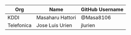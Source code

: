 | Org                    | Name                                      | GitHub Username        |
| -----------------------| ------------------------------------------| -----------------------|
| KDDI                   | Masaharu Hattori                          | @Masa8106              |
| Telefonica             | Jose Luis Urien                           | jlurien                |
